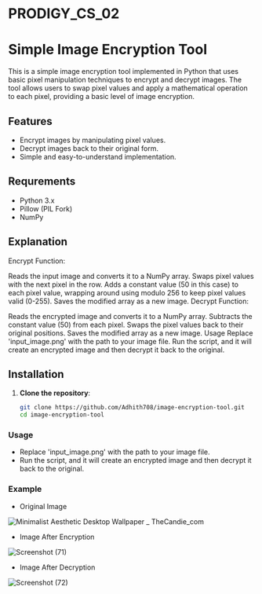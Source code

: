 # PRODIGY_CS_02

# Simple Image Encryption Tool

This is a simple image encryption tool implemented in Python that uses basic pixel manipulation techniques to encrypt and decrypt images. The tool allows users to swap pixel values and apply a mathematical operation to each pixel, providing a basic level of image encryption.

## Features

- Encrypt images by manipulating pixel values.
- Decrypt images back to their original form.
- Simple and easy-to-understand implementation.

## Requrements

- Python 3.x
- Pillow (PIL Fork)
- NumPy

## Explanation

Encrypt Function:

Reads the input image and converts it to a NumPy array.
Swaps pixel values with the next pixel in the row.
Adds a constant value (50 in this case) to each pixel value, wrapping around using modulo 256 to keep pixel values valid (0-255).
Saves the modified array as a new image.
Decrypt Function:

Reads the encrypted image and converts it to a NumPy array.
Subtracts the constant value (50) from each pixel.
Swaps the pixel values back to their original positions.
Saves the modified array as a new image.
Usage
Replace 'input_image.png' with the path to your image file.
Run the script, and it will create an encrypted image and then decrypt it back to the original.
## Installation

1. **Clone the repository**:

   ```bash
   git clone https://github.com/Adhith708/image-encryption-tool.git
   cd image-encryption-tool

### Usage

- Replace 'input_image.png' with the path to your image file.
- Run the script, and it will create an encrypted image and then decrypt it back to the original.

### Example

- Original Image 

![Minimalist Aesthetic Desktop Wallpaper _ TheCandie_com](https://github.com/user-attachments/assets/ad02a5bc-6e9c-4212-a1a2-a7f141560e99)

- Image After Encryption

![Screenshot (71)](https://github.com/user-attachments/assets/d898a740-2155-445a-9237-dc427274fd8c)

- Image After Decryption

![Screenshot (72)](https://github.com/user-attachments/assets/b97a88ce-63f0-48fb-911a-d3de46d630f2)
